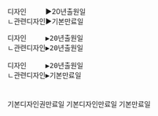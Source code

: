 <link rel="stylesheet" href="../../.res/darkmode.css">  


디자인ㅤㅤㅤ▶<span class="r">20년출원일</span>  
ㄴ관련디자인▶<span class="b">기본만료일</span>  
<pre>
디자인ㅤㅤㅤ▶<span class="r">20년출원일</span>  
ㄴ관련디자인▶<span class="t">20년출원일</span>  

디자인ㅤㅤㅤ▶<span class="r">20년출원일</span>  
ㄴ관련디자인▶<span class="b">기본만료일</span>  
</pre>

#
기본디자인권만료일
기본디자인만료일
기본만료일
